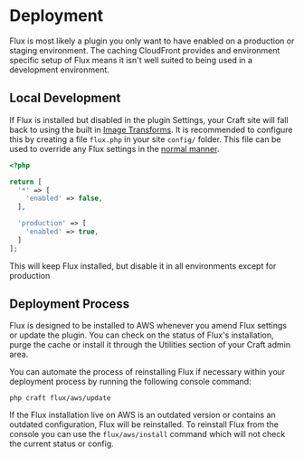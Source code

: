 # Deployment

Flux is most likely a plugin you only want to have enabled on a production or staging environment. The caching CloudFront provides and environment specific setup of Flux means it isn't well suited to being used in a development environment.

## Local Development

If Flux is installed but disabled in the plugin Settings, your Craft site will fall back to using the built in [Image Transforms](https://craftcms.com/docs/4.x/image-transforms.html). It is recommended to configure this by creating a file `flux.php` in your site `config/` folder. This file can be used to override any Flux settings in the [normal manner](https://craftcms.com/docs/4.x/extend/plugin-settings.html#overriding-setting-values).

```php
<?php

return [
  '*' => [
    'enabled' => false,
  ],

  'production' => [
    'enabled' => true,
  ]
];
```

This will keep Flux installed, but disable it in all environments except for production

## Deployment Process

Flux is designed to be installed to AWS whenever you amend Flux settings or update the plugin. You can check on the status of Flux's installation, purge the cache or install it through the Utilities section of your Craft admin area.

You can automate the process of reinstalling Flux if necessary within your deployment process by running the following console command:

```shell
php craft flux/aws/update
```

If the Flux installation live on AWS is an outdated version or contains an outdated configuration, Flux will be reinstalled. To reinstall Flux from the console you can use the `flux/aws/install` command which will not check the current status or config.
